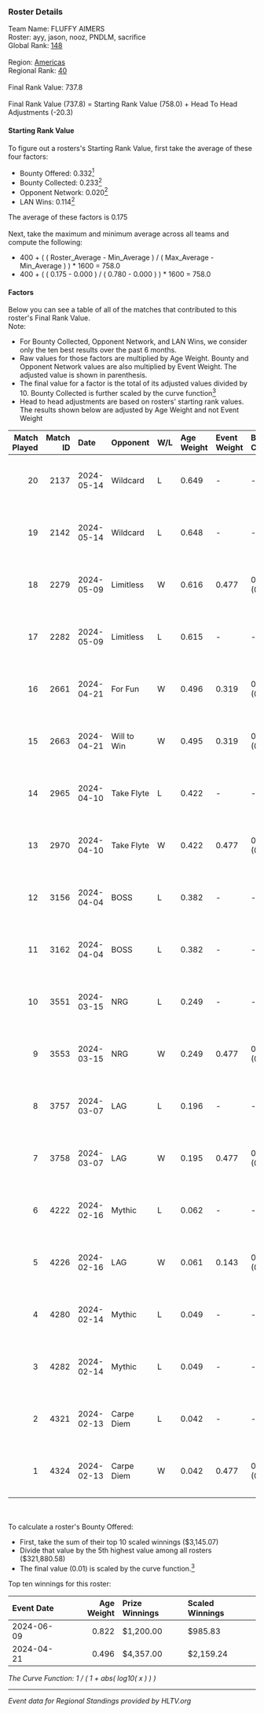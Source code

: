 ### Roster Details<br />
Team Name: FLUFFY AIMERS<br />
Roster: ayy, jason, nooz, PNDLM, sacrifice<br />
Global Rank: [148](../standings_global.md)<br />
<br />
Region: [Americas]( ../standings_americas.md)<br />
Regional Rank: [40]( ../standings_americas.md)<br />
<br />
Final Rank Value:  737.8<br />
<br />
Final Rank Value (737.8) = Starting Rank Value (758.0) + Head To Head Adjustments (-20.3)<br />

#### Starting Rank Value<br />
To figure out a rosters's Starting Rank Value, first take the average of these four factors:<br />
- Bounty Offered: 0.332[<sup>1</sup>](#table2)
- Bounty Collected: 0.233[<sup>2</sup>](#table1)
- Opponent Network: 0.020[<sup>2</sup>](#table1)
- LAN Wins: 0.114[<sup>2</sup>](#table1)

The average of these factors is 0.175<br />
<br />
Next, take the maximum and minimum average across all teams and compute the following:<br />
- 400 + ( ( Roster_Average - Min_Average ) / ( Max_Average - Min_Average ) ) * 1600 = 758.0
- 400 + ( ( 0.175 - 0.000 ) / ( 0.780 - 0.000 ) ) * 1600 = 758.0


#### Factors<br />
Below you can see a table of all of the matches that contributed to this roster's Final Rank Value.<br />
Note:<br />

- For Bounty Collected, Opponent Network, and LAN Wins, we consider only the ten best results over the past 6 months.
- Raw values for those factors are multiplied by Age Weight. Bounty and Opponent Network values are also multiplied by Event Weight. The adjusted value is shown in parenthesis.
- The final value for a factor is the total of its adjusted values divided by 10. Bounty Collected is further scaled by the curve function[<sup>3</sup>](#curveFunction)
- Head to head adjustments are based on rosters' starting rank values. The results shown below are adjusted by Age Weight and not Event Weight
<span id="table1"></span><br />


| Match Played | Match ID | Date       | Opponent    | W/L | Age Weight | Event Weight | Bounty Collected | Opponent Network | LAN Wins  | H2H Adj. | Roster                                 |
| -: | -: | :- | :- | :- | :- | :- | :- | :- | :- | -: | :- |
|           20 |     2137 | 2024-05-14 | Wildcard    | L   | 0.649      | -            | -                | -                | -         |    -6.19 | ayy, jason, nooz, PNDLM, sacrifice     |
|           19 |     2142 | 2024-05-14 | Wildcard    | L   | 0.648      | -            | -                | -                | -         |    -6.50 | ayy, jason, nooz, PNDLM, sacrifice     |
|           18 |     2279 | 2024-05-09 | Limitless   | W   | 0.616      | 0.477        | 0.001 (0.000)    | 0.164 (0.048)    | 0 (0.000) |     6.96 | ayy, jason, nooz, PNDLM, sacrifice     |
|           17 |     2282 | 2024-05-09 | Limitless   | L   | 0.615      | -            | -                | -                | -         |   -12.75 | ayy, jason, nooz, PNDLM, sacrifice     |
|           16 |     2661 | 2024-04-21 | For Fun     | W   | 0.496      | 0.319        | 0.003 (0.001)    | 0.019 (0.003)    | 1 (0.496) |     5.94 | ayy, brett, Fr3nk1e, jason, PNDLM      |
|           15 |     2663 | 2024-04-21 | Will to Win | W   | 0.495      | 0.319        | 0.001 (0.000)    | 0.000 (0.000)    | 1 (0.495) |     3.40 | ayy, brett, Fr3nk1e, jason, PNDLM      |
|           14 |     2965 | 2024-04-10 | Take Flyte  | L   | 0.422      | -            | -                | -                | -         |    -7.75 | ayy, intra, jason, PNDLM, sacrifice    |
|           13 |     2970 | 2024-04-10 | Take Flyte  | W   | 0.422      | 0.477        | 0.002 (0.000)    | 0.236 (0.048)    | 0 (0.000) |     5.65 | ayy, jason, nooz, PNDLM, sacrifice     |
|           12 |     3156 | 2024-04-04 | BOSS        | L   | 0.382      | -            | -                | -                | -         |    -5.30 | ayy, intra, jason, nooz, sacrifice     |
|           11 |     3162 | 2024-04-04 | BOSS        | L   | 0.382      | -            | -                | -                | -         |    -5.47 | ayy, intra, jason, PNDLM, sacrifice    |
|           10 |     3551 | 2024-03-15 | NRG         | L   | 0.249      | -            | -                | -                | -         |    -3.02 | ayy, intra, jason, PNDLM, sacrifice    |
|            9 |     3553 | 2024-03-15 | NRG         | W   | 0.249      | 0.477        | 0.020 (0.002)    | 0.514 (0.061)    | 0 (0.000) |     4.90 | ayy, intra, jason, PNDLM, sacrifice    |
|            8 |     3757 | 2024-03-07 | LAG         | L   | 0.196      | -            | -                | -                | -         |    -2.48 | ayy, jason, LEARSI, PNDLM, sacrifice   |
|            7 |     3758 | 2024-03-07 | LAG         | W   | 0.195      | 0.477        | 0.012 (0.001)    | 0.347 (0.032)    | 0 (0.000) |     3.73 | ayy, jason, LEARSI, PNDLM, sacrifice   |
|            6 |     4222 | 2024-02-16 | Mythic      | L   | 0.062      | -            | -                | -                | -         |    -0.87 | intra, jason, LEARSI, PNDLM, sacrifice |
|            5 |     4226 | 2024-02-16 | LAG         | W   | 0.061      | 0.143        | 0.012 (0.000)    | 0.347 (0.003)    | 0 (0.000) |     1.18 | intra, jason, LEARSI, PNDLM, sacrifice |
|            4 |     4280 | 2024-02-14 | Mythic      | L   | 0.049      | -            | -                | -                | -         |    -0.70 | intra, jason, LEARSI, PNDLM, sacrifice |
|            3 |     4282 | 2024-02-14 | Mythic      | L   | 0.049      | -            | -                | -                | -         |    -0.70 | intra, jason, LEARSI, PNDLM, sacrifice |
|            2 |     4321 | 2024-02-13 | Carpe Diem  | L   | 0.042      | -            | -                | -                | -         |    -0.82 | intra, jason, LEARSI, PNDLM, sacrifice |
|            1 |     4324 | 2024-02-13 | Carpe Diem  | W   | 0.042      | 0.477        | 0.005 (0.000)    | 0.037 (0.001)    | 0 (0.000) |     0.51 | intra, jason, LEARSI, PNDLM, sacrifice |

<br />
<span id="table2"></span><br />
To calculate a roster's Bounty Offered:<br />

- First, take the sum of their top 10 scaled winnings ($3,145.07)
- Divide that value by the 5th highest value among all rosters ($321,880.58)
- The final value (0.01) is scaled by the curve function.[<sup>3</sup>](#curveFunction)

Top ten winnings for this roster:<br />

| Event Date | Age Weight | Prize Winnings | Scaled Winnings |
| :- | -: | :- | :- |
| 2024-06-09 |      0.822 | $1,200.00      | $985.83         |
| 2024-04-21 |      0.496 | $4,357.00      | $2,159.24       |


<span id="curveFunction"></span>_The Curve Function: 1 / ( 1 + abs( log10( x ) ) )_<br />

---
_Event data for Regional Standings provided by HLTV.org_<br />
